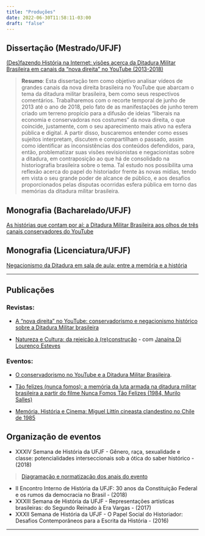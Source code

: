 ```yaml
---
title: "Produções"
date: 2022-06-30T11:58:11-03:00
draft: "false"
---
```


## Dissertação (Mestrado/UFJF)

[(Des)fazendo História na Internet: visões acerca da Ditadura Militar Brasileira em canais da “nova direita” no YouTube (2013-2018)](https://www.academia.edu/88065978/_Des_fazendo_Hist%C3%B3ria_na_Internet_vis%C3%B5es_acerca_da_Ditadura_Militar_Brasileira_em_canais_da_nova_direita_no_YouTube_2013_2018_)

> **Resumo**: Esta dissertação tem como objetivo analisar vídeos de grandes canais da nova direita brasileira no YouTube que abarcam o tema da ditadura militar brasileira, bem como seus respectivos comentários. Trabalharemos com o recorte temporal de junho de 2013 até o ano de 2018, pelo fato de as manifestações de junho terem criado um terreno propício para a difusão de ideias “liberais na economia e conservadoras nos costumes” da nova direita, o que coincide, justamente, com o seu aparecimento mais ativo na esfera pública e digital. A partir disso, buscaremos entender como esses sujeitos interpretam, discutem e compartilham o passado, assim como identificar as inconsistências dos conteúdos defendidos, para, então, problematizar suas visões revisionistas e negacionistas sobre a ditadura, em contraposição ao que há de consolidado na historiografia brasileira sobre o tema. Tal estudo nos possibilita uma reflexão acerca do papel do historiador frente às novas mídias, tendo em vista o seu grande poder de alcance de público, e aos desafios proporcionados pelas disputas ocorridas esfera pública em torno das memórias da ditadura militar brasileira.


## Monografia (Bacharelado/UFJF)

[As histórias que contam por aí: a Ditadura Militar Brasileira aos olhos de três canais conservadores do YouTube](https://drive.google.com/file/d/1e6iE2c-CGmdumJMd0nhIerhNN1wKaWWK/view?usp=sharing)

## Monografia (Licenciatura/UFJF)

[Negacionismo da Ditadura em sala de aula: entre a memória e a história](https://www.academia.edu/88083992/Negacionismo_da_ditadura_em_sala_de_aula_entre_a_mem%C3%B3ria_e_a_hist%C3%B3ria)

***

## Publicações

### Revistas:

- [A “nova direita” no YouTube: conservadorismo e negacionismo histórico sobre a Ditadura Militar brasileira](https://publicacoes.ufes.br/agora/article/view/26411)
    
- [Natureza e Cultura: da rejeição à (re)construção](https://doi.org/10.34019/1981-2140.2018.17510) \- com [Janaína Di Lourenço Esteves](http://lattes.cnpq.br/0085162393782572)
    
    
### Eventos:

- [O conservadorismo no YouTube e a Ditadura Militar Brasileira](https://www.academia.edu/40715252/O_conservadorismo_no_YouTube_e_a_Ditadura_Militar_Brasileira).
    
- [Tão felizes (nunca fomos): a memória da luta armada na ditadura militar brasileira a partir do filme Nunca Fomos Tão Felizes (1984, Murilo Salles)](https://www.academia.edu/40287763/T%C3%A3o_felizes_nunca_fomos_a_mem%C3%B3ria_da_luta_armada_na_ditadura_militar_brasileira_a_partir_do_filme_Nunca_Fomos_T%C3%A3o_Felizes_1984_Murilo_Salles_)
    
- [Memória, História e Cinema: Miguel Littín cineasta clandestino no Chile de 1985](https://www.academia.edu/33837941/Mem%C3%B3ria_Hist%C3%B3ria_e_Cinema_Miguel_Litt%C3%ADn_cineasta_clandestino_no_Chile_de_1985)

## Organização de eventos

- XXXIV Semana de História da UFJF - Gênero, raça, sexualidade e classe: potencialidades interseccionais sob a ótica do saber histórico - (2018) 
> [Diagramação e normatização dos anais do evento](https://www.ufjf.br/semanadehistoria/files/2010/02/Anais-2018.pdf)
- II Encontro Interno de História da UFJF: 30 anos da Constituição Federal e os rumos da democracia no Brasil - (2018)
- XXXIII Semana de História da UFJF - Representações artísticas brasileiras: do Segundo Reinado à Era Vargas - (2017)
- XXXII Semana de História da UFJF - O Papel Social do Historiador: Desafios Contemporâneos para a Escrita da História - (2016)
***